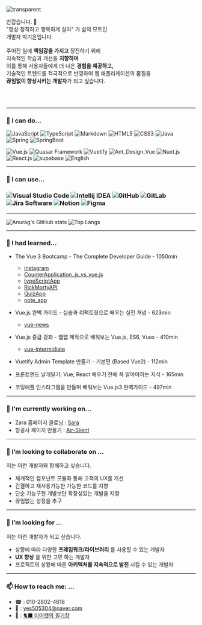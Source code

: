 ![transparent](https://capsule-render.vercel.app/api?type=transparent&fontColor=FF9B9B&text=Kaleb%27s%20GitHub%20&height=150&fontSize=70&desc=Welcome!&descAlignY=75&descAlign=80)

<p>
  반갑습니다. 👏 <br>
  "항상 정직하고 행복하게 살자" 가 삶의 모토인 <br> 개발자 박기윤입니다. <br><br>
  주어진 일에 <strong>책임감을 가지고</strong> 정진하기 위해 <br>
  지속적인 학습과 개선을 <strong>지향하며</strong> <br>
  이를 통해 사용자들에게 더 나은 <strong>경험을 제공하고, </strong> <br>기술적인 트렌드를 적극적으로 반영하여 웹 애플리케이션의 품질을 <br> <strong>끊임없이 향상시키는 개발자</strong>가 되고 싶습니다.
</p>
<br>
<br>

---

### 🙆 I can do...
![JavaScript](https://img.shields.io/badge/JavaScript-F7DF1E?&style=flex&logo=javascript&logoColor=white") ![TypeScript](https://img.shields.io/badge/TypeScript-3178C6?&style=flex&logo=typescript&logoColor=white) ![Markdown](https://img.shields.io/badge/markdown-000000?&style=flex&logo=markdown&logoColor=white) ![HTML5](https://img.shields.io/badge/HTML5-E34F26?&style=flex&logo=html5&logoColor=white) ![CSS3](https://img.shields.io/badge/CSS3-1572B6?&style=flex&logo=css3&logoColor=white)  ![Java](https://img.shields.io/badge/Java-FF5733) ![Spring](https://img.shields.io/badge/Spring-6DB33F?&style=flex&logo=spring&logoColor=white) ![SpringBoot](https://img.shields.io/badge/Springboot-6DB33F?&style=flex&logo=springboot&logoColor=white)

![Vue.js](https://img.shields.io/badge/Vue.js-4FC08D?&style=flex&logo=vue.js&logoColor=white) ![Quasar Framework](https://img.shields.io/badge/Quasar%20Framework-%23050a14?logo=quasar) ![Vuetify](https://img.shields.io/badge/Vuetify-1867C0?&style=flex&logo=vuetify&logoColor=white) ![Ant_Design_Vue](https://img.shields.io/badge/antdesign-%23ffffff?logo=antdesign&logoColor=%23ffffff) ![Nuxt.js](https://img.shields.io/badge/Nuxt.js-%2300dc82?logo=nuxt) ![React.js](https://img.shields.io/badge/React-61DAFB?&style=flex&logo=react&logoColor=white)  ![supabase](https://img.shields.io/badge/supabase-3FCF8E?&style=flex&logo=supabase&logoColor=white") ![English](https://img.shields.io/badge/English-blue?&style=flex)

---
### 🤹 I can use...
### ![Visual Studio Code](https://img.shields.io/badge/Visual%20Studio%20Code-007ACC?&style=flex&logo=visualstudiocode&logoColor=white) ![Intellij IDEA](https://img.shields.io/badge/intellijIDEA-000000?&style=flex&logo=intellijidea&logoColor=white) ![GitHub](https://img.shields.io/badge/gitHub-181717?&style=flex&logo=github&logoColor=white) ![GitLab](https://img.shields.io/badge/git%20lab-%2329224e?logo=gitlab) ![Jira Software](https://img.shields.io/badge/JiraSoftware-0052CC?&style=flex&logo=jirasoftware&logoColor=white) ![Notion](https://img.shields.io/badge/notion-000000?&style=flex&logo=notion&logoColor=white) ![Figma](https://img.shields.io/badge/Figma-%232c2c2c?logo=figma)

---
![Anurag's GitHub stats](https://github-readme-stats.vercel.app/api?username=kaleb96&show_icons=true&theme=tokyonight)  ![Top Langs](https://github-readme-stats.vercel.app/api/top-langs/?username=kaleb96&layout=compact&theme=tokyonight)

---
### 🌱 I had learned... 
- The Vue 3 Bootcamp - The Complete Developer Guide - 1050min
  - [instagram](https://github.com/kaleb96/instagram)
  - [CounterApplication_js_vs_vue.js](https://github.com/kaleb96/CounterApplication_js_vs_vue.js)
  - [typeScriptApp](https://github.com/kaleb96/typeScriptApp)
  - [RickMortyAPI](https://github.com/kaleb96/RickMortyAPI)
  - [QuizApp](https://github.com/kaleb96/QuizApp)
  - [note_app](https://github.com/kaleb96/note_app)

- Vue.js 완벽 가이드 - 실습과 리팩토링으로 배우는 실전 개념 - 623min
  - [vue-news](https://github.com/kaleb96/Vue-news)
 
- Vue.js 중급 강좌 - 웹앱 제작으로 배워보는 Vue.js, ES6, Vuex - 410min
  - [vue-intermidiate](https://github.com/kaleb96/Vue-Intermediate)
- Vuetify Admin Template 만들기 - 기본편 (Based Vue2) - 112min
- 프론트엔드 날개달기: Vue, React 배우기 전에 꼭 알아야하는 지식 - 165min
- 코딩애플 인스타그램을 만들며 배워보는 Vue.js3 완벽가이드 - 497min
  
---
### 🚧 I'm currently working on...
 - Zara 홈페이지 클로닝 : [Sara](https://github.com/kaleb96/sara)
 - 항공사 페이지 만들기 : [Air-Slient](https://github.com/kaleb96/air-slient)

---
### 👯 I’m looking to collaborate on ...
저는 이런 개발자와 함께하고 싶습니다.
- 체계적인 컴포넌트 모듈화 통해 고객의 UX를 개선
- 간결하고 재사용가능한 가능한 코드를 지향
- 단순 기능구현 개발보단 확장성있는 개발을 지향
- 끊임없는 성장을 추구
---
### 🤔 I’m looking for ...
저는 이런 개발자가 되고 싶습니다.
- 상황에 따라 다양한 <strong> 프레임워크/라이브러리</strong> 를 사용할 수 있는 개발자
- <strong> UX 향상</strong> 을 위한 고민 하는 개발자
- 프로젝트의 상황에 따른 <strong> 아키텍처를 지속적으로 발전</strong> 시킬 수 있는 개발자
  
---
###  📫 How to reach me: ...
- ☎ : 010-2802-4618
- 📧 : yes505304@naver.com
- 📄 : [🐈‍⬛ 미어캣의 필기장](https://meerkat127.tistory.com)
<!--
**kaleb96/kaleb96** is a ✨ _special_ ✨ repository because its `README.md` (this file) appears on your GitHub profile.

Here are some ideas to get you started:


-  I’m currently learning ...
- 
- 
- 💬 Ask me about ...

- 😄 Pronouns: ...
- ⚡ Fun fact: ...
-->
